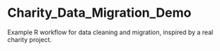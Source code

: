 # Charity_Data_Migration_Demo
Example R workflow for data cleaning and migration, inspired by a real charity project.
